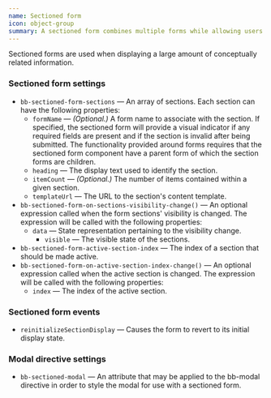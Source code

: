 ```yaml
---
name: Sectioned form
icon: object-group
summary: A sectioned form combines multiple forms while allowing users to target specific independent areas.
---
```


Sectioned forms are used when displaying a large amount of conceptually related information.

### Sectioned form settings ###
- `bb-sectioned-form-sections` &mdash; An array of sections. Each section can have the following properties:
    - `formName` &mdash; *(Optional.)* A form name to associate with the section.  If specified, the sectioned form will provide a visual indicator if any required fields are present and if the section is invalid after being submitted.  The functionality provided around forms requires that the sectioned form component have a parent form of which the section forms are children.
    - `heading` &mdash; The display text used to identify the section.
    - `itemCount` &mdash; *(Optional.)* The number of items contained within a given section.
    - `templateUrl` &mdash; The URL to the section's content template.
- `bb-sectioned-form-on-sections-visibility-change()` &mdash; An optional expression called when the form sections' visibility is changed.  The expression will be called with the following properties:
    - `data` &mdash; State representation pertaining to the visibility change.
        - `visible` &mdash; The visible state of the sections.
- `bb-sectioned-form-active-section-index` &mdash; The index of a section that should be made active.
- `bb-sectioned-form-on-active-section-index-change()` &mdash; An optional expression called when the active section is changed.  The expression will be called with the following properties:
    - `index` &mdash; The index of the active section.

### Sectioned form events ###
- `reinitializeSectionDisplay` &mdash; Causes the form to revert to its initial display state.

### Modal directive settings ###
- `bb-sectioned-modal` &mdash; An attribute that may be applied to the bb-modal directive in order to style the modal for use with a sectioned form.
